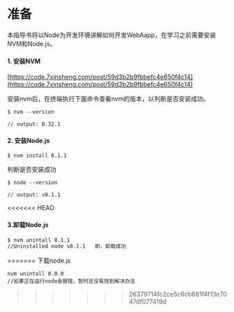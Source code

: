 # 准备

本指导书将以Node为开发环境讲解如何开发WebAapp，在学习之前需要安装NVM和Node.js。

#### 1. 安装NVM

[https://code.7xinsheng.com/post/59d3b2b9fbbefc4e650f4c14](https://code.7xinsheng.com/post/59d3b2b9fbbefc4e650f4c14)

安装nvm后，在终端执行下面命令查看nvm的版本，以判断是否安装成功。

```
$ nvm --version

// output: 0.32.1
```

#### 2. 安装Node.js

```
$ nvm install 8.1.1
```

判断是否安装成功

```
$ node --version

// output: v8.1.1
```



<<<<<<< HEAD
#### 3.卸载Node.js

```bash
$ nvm unintall 8.1.1
//Uninstalled node v8.1.1	即，卸载成功
```



=======
下载node.js
```
nvm unintall 8.0.0
//如果正在运行node会报错，暂时还没有找到解决办法
```
>>>>>>> 26379714fc2ce5c6cb681f4f13e7047df077419d
